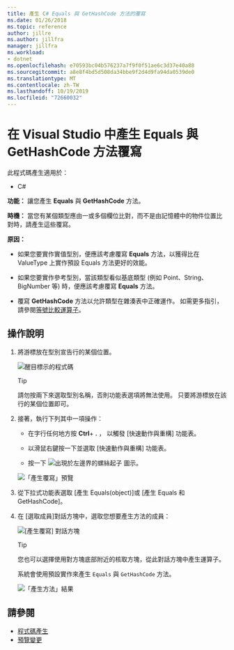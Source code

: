 ```yaml
---
title: 產生 C# Equals 與 GetHashCode 方法的覆寫
ms.date: 01/26/2018
ms.topic: reference
author: jillre
ms.author: jillfra
manager: jillfra
ms.workload:
- dotnet
ms.openlocfilehash: e70593bc04b576237a7f9f0f51ae6c3d37e40a88
ms.sourcegitcommit: a8e8f4bd5d508da34bbe9f2d4d9fa94da0539de0
ms.translationtype: MT
ms.contentlocale: zh-TW
ms.lasthandoff: 10/19/2019
ms.locfileid: "72660032"
---
```

# <a name="generate-equals-and-gethashcode-method-overrides-in-visual-studio"></a>在 Visual Studio 中產生 Equals 與 GetHashCode 方法覆寫

此程式碼產生適用於：

- C#

**功能：** 讓您產生 **Equals** 與 **GetHashCode** 方法。

**時機：** 當您有某個類型應由一或多個欄位比對，而不是由記憶體中的物件位置比對時，請產生這些覆寫。

**原因：**

- 如果您要實作實值型別，便應該考慮覆寫 **Equals** 方法，以獲得比在 ValueType 上實作預設 Equals 方法更好的效能。

- 如果您要實作參考型別，當該類型看似基底類型 (例如 Point、String、BigNumber 等) 時，便應該考慮覆寫 **Equals** 方法。

- 覆寫 **GetHashCode** 方法以允許類型在雜湊表中正確運作。 如需更多指引，請參閱[等號比較運算子](/dotnet/standard/design-guidelines/equality-operators)。

## <a name="how-to"></a>操作說明

1. 將游標放在型別宣告行的某個位置。

   ![醒目標示的程式碼](media/overrides-highlight-cs.png)

   > [!TIP]
   > 請勿按兩下來選取型別名稱，否則功能表選項將無法使用。 只要將游標放在該行的某個位置即可。

1. 接著，執行下列其中一項操作：

   - 在字行任何地方按 **Ctrl**+ **.** ， 以觸發 [快速動作與重構] 功能表。

   - 以滑鼠右鍵按一下並選取 [快速動作與重構] 功能表。

   - 按一下 ![出現於左邊界的螺絲起子](../media/screwdriver-icon.png) 圖示。

   ![「產生覆寫」預覽](media/overrides-preview-cs.png)

1. 從下拉式功能表選取 [產生 Equals(object)]或 [產生 Equals 和 GetHashCode]。

1. 在 [選取成員]對話方塊中，選取您想要產生方法的成員：

    ![[產生覆寫] 對話方塊](media/overrides-dialog-cs.png)

    > [!TIP]
    > 您也可以選擇使用對方塊底部附近的核取方塊，從此對話方塊中產生運算子。

   系統會使用預設實作來產生 `Equals` 與 `GetHashCode` 方法。

   ![「產生方法」結果](media/overrides-result-cs.png)

## <a name="see-also"></a>請參閱

- [程式碼產生](../code-generation-in-visual-studio.md)
- [預覽變更](../../ide/preview-changes.md)